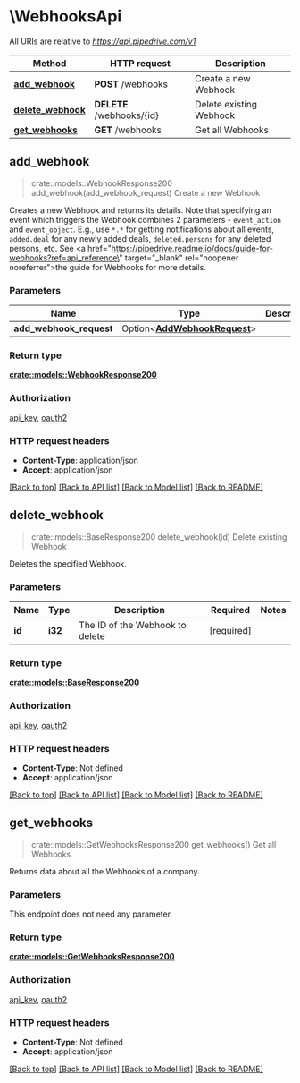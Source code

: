 # \WebhooksApi

All URIs are relative to *https://api.pipedrive.com/v1*

Method | HTTP request | Description
------------- | ------------- | -------------
[**add_webhook**](WebhooksApi.md#add_webhook) | **POST** /webhooks | Create a new Webhook
[**delete_webhook**](WebhooksApi.md#delete_webhook) | **DELETE** /webhooks/{id} | Delete existing Webhook
[**get_webhooks**](WebhooksApi.md#get_webhooks) | **GET** /webhooks | Get all Webhooks



## add_webhook

> crate::models::WebhookResponse200 add_webhook(add_webhook_request)
Create a new Webhook

Creates a new Webhook and returns its details. Note that specifying an event which triggers the Webhook combines 2 parameters - `event_action` and `event_object`. E.g., use `*.*` for getting notifications about all events, `added.deal` for any newly added deals, `deleted.persons` for any deleted persons, etc. See <a href=\"https://pipedrive.readme.io/docs/guide-for-webhooks?ref=api_reference\" target=\"_blank\" rel=\"noopener noreferrer\">the guide for Webhooks</a> for more details.

### Parameters


Name | Type | Description  | Required | Notes
------------- | ------------- | ------------- | ------------- | -------------
**add_webhook_request** | Option<[**AddWebhookRequest**](AddWebhookRequest.md)> |  |  |

### Return type

[**crate::models::WebhookResponse200**](webhookResponse200.md)

### Authorization

[api_key](../README.md#api_key), [oauth2](../README.md#oauth2)

### HTTP request headers

- **Content-Type**: application/json
- **Accept**: application/json

[[Back to top]](#) [[Back to API list]](../README.md#documentation-for-api-endpoints) [[Back to Model list]](../README.md#documentation-for-models) [[Back to README]](../README.md)


## delete_webhook

> crate::models::BaseResponse200 delete_webhook(id)
Delete existing Webhook

Deletes the specified Webhook.

### Parameters


Name | Type | Description  | Required | Notes
------------- | ------------- | ------------- | ------------- | -------------
**id** | **i32** | The ID of the Webhook to delete | [required] |

### Return type

[**crate::models::BaseResponse200**](baseResponse200.md)

### Authorization

[api_key](../README.md#api_key), [oauth2](../README.md#oauth2)

### HTTP request headers

- **Content-Type**: Not defined
- **Accept**: application/json

[[Back to top]](#) [[Back to API list]](../README.md#documentation-for-api-endpoints) [[Back to Model list]](../README.md#documentation-for-models) [[Back to README]](../README.md)


## get_webhooks

> crate::models::GetWebhooksResponse200 get_webhooks()
Get all Webhooks

Returns data about all the Webhooks of a company.

### Parameters

This endpoint does not need any parameter.

### Return type

[**crate::models::GetWebhooksResponse200**](getWebhooksResponse200.md)

### Authorization

[api_key](../README.md#api_key), [oauth2](../README.md#oauth2)

### HTTP request headers

- **Content-Type**: Not defined
- **Accept**: application/json

[[Back to top]](#) [[Back to API list]](../README.md#documentation-for-api-endpoints) [[Back to Model list]](../README.md#documentation-for-models) [[Back to README]](../README.md)

